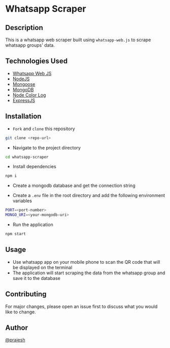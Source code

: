 # Whatsapp Scraper

## Description

This is a whatsapp web scraper built using `whatsapp-web.js` to scrape whatsapp groups' data.

## Technologies Used

- [Whatsapp Web JS](https://wwebjs.dev/)
- [NodeJS](https://nodejs.org/en)
- [Mongoose](https://mongoosejs.com/)
- [MongoDB](https://www.mongodb.com/)
- [Node Color Log](https://www.npmjs.com/package/node-color-log)
- [ExpressJS](https://expressjs.com/)

## Installation

- `Fork` and `clone` this repository

```bash
git clone <repo-url>
```

- Navigate to the project directory

```bash
cd whatsapp-scraper
```

- Install dependencies

```bash
npm i
```

- Create a mongodb database and get the connection string

- Create a `.env` file in the root directory and add the following environment variables

```bash
PORT=<port-number>
MONGO_URI=<your-mongodb-uri>
```

- Run the application

```bash
npm start
```

## Usage

- Use whatsapp app on your mobile phone to scan the QR code that will be displayed on the terminal
- The application will start scraping the data from the whatsapp group and save it to the database

## Contributing

For major changes, please open an issue first to discuss what you would like to change.

## Author

[@prajesh](https://bit.ly/prajesheleven)
